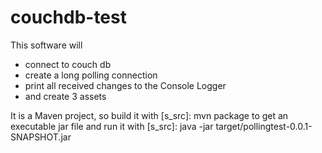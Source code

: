 couchdb-test
============

This software will 
- connect to couch db
- create a long polling connection
- print all received changes to the Console Logger
- and create 3 assets


It is a Maven project, so build it with
   [s_src]: mvn package
to get an executable jar file and run it with
   [s_src]: java -jar target/pollingtest-0.0.1-SNAPSHOT.jar